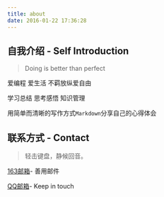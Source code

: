 ```yaml
---
title: about
date: 2016-01-22 17:36:28
---
```

自我介绍 - Self Introduction
---

>Doing is better than perfect

爱编程 爱生活 不羁放纵爱自由

学习总结 思考感悟 知识管理

用简单而清晰的写作方式`Markdown`分享自己的心得体会

联系方式 - Contact
---
>轻击键盘，静候回音。

<a href="mailto:runbeyondmove@163.com">163邮箱</a>- 善用邮件

<a href="mailto:603787559@163.com">QQ邮箱</a>- Keep in touch